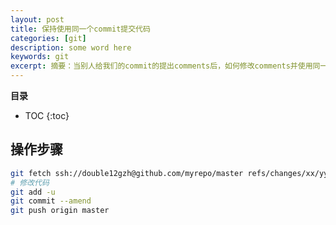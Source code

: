 ```yaml
---
layout: post 
title: 保持使用同一个commit提交代码
categories: [git]
description: some word here
keywords: git
excerpt: 摘要：当别人给我们的commit的提出comments后，如何修改comments并使用同一次commit再次提交。
---
```



**目录**

* TOC
{:toc}

## 操作步骤

```bash
git fetch ssh://double12gzh@github.com/myrepo/master refs/changes/xx/yy/zz && git checkout FETCH_HEAD
# 修改代码
git add -u 
git commit --amend
git push origin master
```